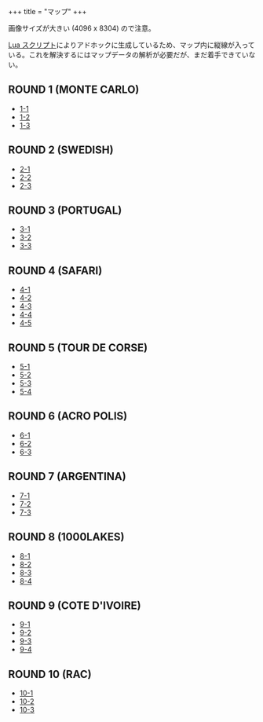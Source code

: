 +++
title = "マップ"
+++

画像サイズが大きい (4096 x 8304) ので注意。

[Lua スクリプト](https://gist.github.com/taotao54321/8f39bc817579ee80955f971146594392)によりアドホックに生成しているため、マップ内に縦線が入っている。これを解決するにはマップデータの解析が必要だが、まだ着手できていない。

## ROUND 1 (MONTE CARLO)

* [1-1](map-01-1.webp)
* [1-2](map-01-2.webp)
* [1-3](map-01-3.webp)

## ROUND 2 (SWEDISH)

* [2-1](map-02-1.webp)
* [2-2](map-02-2.webp)
* [2-3](map-02-3.webp)

## ROUND 3 (PORTUGAL)

* [3-1](map-03-1.webp)
* [3-2](map-03-2.webp)
* [3-3](map-03-3.webp)

## ROUND 4 (SAFARI)

* [4-1](map-04-1.webp)
* [4-2](map-04-2.webp)
* [4-3](map-04-3.webp)
* [4-4](map-04-4.webp)
* [4-5](map-04-5.webp)

## ROUND 5 (TOUR DE CORSE)

* [5-1](map-05-1.webp)
* [5-2](map-05-2.webp)
* [5-3](map-05-3.webp)
* [5-4](map-05-4.webp)

## ROUND 6 (ACRO POLIS)

* [6-1](map-06-1.webp)
* [6-2](map-06-2.webp)
* [6-3](map-06-3.webp)

## ROUND 7 (ARGENTINA)

* [7-1](map-07-1.webp)
* [7-2](map-07-2.webp)
* [7-3](map-07-3.webp)

## ROUND 8 (1000LAKES)

* [8-1](map-08-1.webp)
* [8-2](map-08-2.webp)
* [8-3](map-08-3.webp)
* [8-4](map-08-4.webp)

## ROUND 9 (COTE D'IVOIRE)

* [9-1](map-09-1.webp)
* [9-2](map-09-2.webp)
* [9-3](map-09-3.webp)
* [9-4](map-09-4.webp)

## ROUND 10 (RAC)

* [10-1](map-10-1.webp)
* [10-2](map-10-2.webp)
* [10-3](map-10-3.webp)
